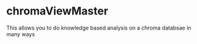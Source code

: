 # chromaViewMaster
This allows you to do knowledge based analysis on a chroma databsae in many ways

